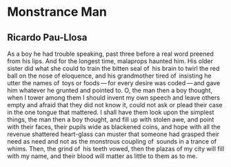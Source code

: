 # Monstrance Man
## Ricardo Pau-Llosa
As a boy he had trouble speaking,
past three before a real word preened
from his lips. And for the longest time,
malaprops haunted him. His older sister
did what she could to train the bitten seal
of   his brain to twirl the red ball
on the nose of eloquence, and his grandmother
tired of   insisting he utter the names
of   toys or foods — for every desire
was coded — and gave him whatever
he grunted and pointed to.
O, the man then a boy
thought, when I tower among them
I should invent my own speech
and leave others empty and afraid
that they did not know it, could not ask
or plead their case in the one tongue
that mattered. I shall have them
look upon the simplest things,
the man then a boy thought,
and fill up with stolen awe,
and point with their faces,
their pupils wide as blackened coins,
and hope with all the revenue
shattered heart-glass can muster
that someone had grasped
their need as need and not
as the monstrous coupling
of   sounds in a trance of whims.
Then, the grind of   his teeth
vowed, then the plazas of my city
will fill with my name,
and their blood will matter
as little to them as to me.